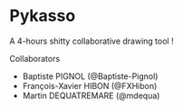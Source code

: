 # Pykasso
A 4-hours shitty collaborative drawing tool !

Collaborators

- Baptiste PIGNOL (@Baptiste-Pignol)
- François-Xavier HIBON (@FXHibon)
- Martin DEQUATREMARE (@mdequa)
